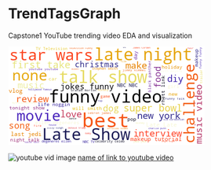 # TrendTagsGraph
Capstone1 YouTube trending video EDA and visualization

![wordcloud all tags](https://github.com/truejimfrank/TrendTagsGraph/blob/master/images/wc_all_standardstop.png)

![youtube vid image](https://i.ytimg.com/vi/1CR0QmCaMTs/maxresdefault.jpg)
[name of link to youtube video](https://www.youtube.com/watch?v=1CR0QmCaMTs)
